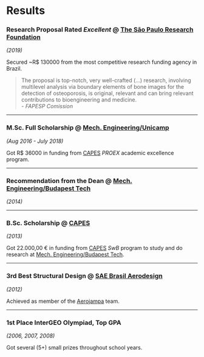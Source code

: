 # Results

### **Research Proposal Rated _Excellent_** @ [The São Paulo Research Foundation](https://fapesp.br/en)

_(2019)_

Secured ~R$ 130000 from the most competitive research funding agency in Brazil.

> The proposal is top-notch, very well-crafted (...) research, involving multilevel
analysis via boundary elements of bone images for the detection of osteoporosis,
is original, relevant and can bring relevant contributions to bioengineering and medicine.
<br> - _*FAPESP Comission*_

---

### **M.Sc. Full Scholarship** @ [Mech. Engineering/Unicamp](https://dev.to/)

_(Aug 2016 - July 2018)_

Got R$ 36000 in funding from [CAPES](https://www-gov-br.translate.goog/capes/pt-br?_x_tr_sl=pt&_x_tr_tl=en&_x_tr_hl=en&_x_tr_pto=wapp)
_PROEX_ academic excellence program.

---

### **Recommendation from the Dean** @ [Mech. Engineering/Budapest Tech](https://gpk.bme.hu/en/)

_(2014)_

---

### **B.Sc. Scholarship** @ [CAPES](https://www-gov-br.translate.goog/capes/pt-br?_x_tr_sl=pt&_x_tr_tl=en&_x_tr_hl=en&_x_tr_pto=wapp)

_(2013)_

Got 22.000,00 € in funding from [CAPES](https://www-gov-br.translate.goog/capes/pt-br?_x_tr_sl=pt&_x_tr_tl=en&_x_tr_hl=en&_x_tr_pto=wapp)
_SwB_ program to study and do research at [Mech. Engineering/Budapest Tech](https://gpk.bme.hu/en/).

---

### **3rd Best Structural Design** @ [SAE Brasil Aerodesign](https://www-gov-br.translate.goog/capes/pt-br?_x_tr_sl=pt&_x_tr_tl=en&_x_tr_hl=en&_x_tr_pto=wapp)

_(2012)_

Achieved as member of the [Aerojampa](https://www.instagram.com/aerojampaufpb/) team.

---

### **1st Place InterGEO Olympiad, Top GPA**

_(2006, 2007, 2008)_

Got several (5+) small prizes throughout school years.
